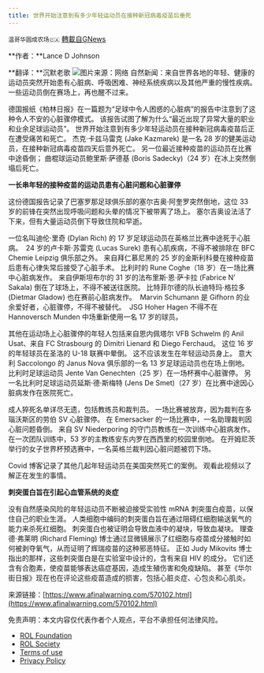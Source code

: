 ```yaml
---
title: 世界开始注意到有多少年轻运动员在接种新冠病毒疫苗后垂死
---
```

`温哥华圆成农场🇨🇦` [轉載自GNews](https://gnews.org/zh-hans/1655694/)

**作者：**Lance D Johnson

**翻译：**沉默老歌
![](https://assets.gnews.org/wp-content/uploads/2021/11/Effect-Abstract-Action-Active-Athlete-Attack-Background.jpg)图片来源：网络
自然新闻：来自世界各地的年轻、健康的运动员突然开始患有心脏病、呼吸困难、神经系统疾病以及其他严重的慢性疾病。 一些运动员倒在赛场上，再也醒不过来。

德国报纸《柏林日报》在一篇题为“足球中令人困惑的心脏病”的报告中注意到了这种令人不安的心脏骤停模式。 该报告试图了解为什么“最近出现了异常大量的职业和业余足球运动员”。 世界开始注意到有多少年轻运动员在接种新冠病毒疫苗后正在遭受痛苦和死亡。 杰克·卡兹马雷克 (Jake Kazmarek) 是一名 28 岁的健美运动员，在接种新冠病毒疫苗四天后意外死亡。 另一位最近接种疫苗的运动员在比赛中途昏倒； 曲棍球运动员鲍里斯·萨德基 (Boris Sadecky)（24 岁）在冰上突然倒塌后死亡。

**一长串年轻的接种疫苗的运动员患有心脏问题和心脏骤停**

这份德国报告记录了巴塞罗那足球俱乐部的塞尔吉奥·阿奎罗突然倒地，这位 33 岁的前锋在突然出现呼吸问题和头晕的情况下被带离了场上。 塞尔吉奥设法活了下来，但有大量运动员倒下导致住院和早逝。

一位名叫迪伦·里奇 (Dylan Rich) 的 17 岁足球运动员在英格兰比赛中途死于心脏病。  24 岁的卢卡斯·苏雷克 (Lucas Surek) 患有心肌疾病，不得不被排除在 BFC Chemie Leipzig 俱乐部之外。 来自拜仁慕尼黑的 25 岁的金斯利科曼在接种疫苗后患有心律失常后接受了心脏手术。 比利时的 Rune Coghe（18 岁）在一场比赛中心脏病发作。 来自伊斯坦布尔的 31 岁的法布里斯·恩·萨卡拉 (Fabrice N’ Sakala) 倒在了球场上，不得不被送往医院。 比特菲尔德的队长迪特玛·格拉多 (Dietmar Gladow) 也在赛前心脏病发作。  Marvin Schumann 是 Gifhorn 的业余爱好者，心脏骤停，不得不被替代。  JSG Hoher Hagen 不得不在 Hannoversch Munden 中场重新使用一名 17 岁的球员。

其他在运动场上心脏骤停的年轻人包括来自恩内佩塔尔 VFB Schwelm 的 Anil Usat、来自 FC Strasbourg 的 Dimitri Lienard 和 Diego Ferchaud。 这位 16 岁的年轻球员在圣洛的 U-18 联赛中晕倒。 这不应该发生在年轻运动员身上。 意大利 Saccolongo 的 Janus Nova 俱乐部的一名 13 岁足球运动员也在场上倒地。 比利时足球运动员 Jente Van Genechten（25 岁）在一场杯赛中心脏骤停。 另一名比利时足球运动员延斯·德·斯梅特 (Jens De Smet)（27 岁）在比赛中途因心脏病发作在医院死亡。

成人猝死名单详尽无遗，包括教练员和裁判员。 一场比赛被放弃，因为裁判在多瑙沃斯区的劳伯 SV 心脏骤停。 在 Emersacker 的一场比赛中，一名助理裁判因心脏问题昏倒。 来自 SV Niederporing 的守门员教练在一次训练中心脏病发作。 在一次团队训练中，53 岁的主教练安东内罗在西西里的校园里倒地。 在开姆尼茨举行的女子世界杯预选赛中，一名英格兰裁判因心脏问题被罚下场。

Covid 博客记录了其他几起年轻运动员在美国突然死亡的案例。 观看此视频以了解正在发生的事情。

**刺突蛋白旨在引起心血管系统的炎症**

没有自然感染风险的年轻运动员不断被迫接受实验性 mRNA 刺突蛋白疫苗，以保住自己的职业生涯。 人类细胞中编码的刺突蛋白旨在通过阻碍红细胞输送氧气的能力来杀死红细胞。 刺突蛋白也被证明会导致血液中的凝块，导致血凝块。 理查德·弗莱明 (Richard Fleming) 博士通过显微镜展示了红细胞与疫苗成分接触时如何被剥夺氧气，从而证明了辉瑞疫苗的这种邪恶特征。 正如 Judy Mikovits 博士指出的那样，这些刺突蛋白是在实验室中设计的，含有来自 HIV 的成分。 它们还含有合胞素，使疫苗能够表达癌症基因，造成生殖伤害和免疫缺陷。 甚至《华尔街日报》现在也在评论这些疫苗造成的损害，包括心脏炎症、心包炎和心肌炎。

来源链接：[https://www.afinalwarning.com/570102.html](https://www.afinalwarning.com/570102.html)



 

免责声明：本文内容仅代表作者个人观点，平台不承担任何法律风险。

- [ROL Foundation](https://rolfoundation.org/)
- [ROL Society](https://rolsociety.org/)
- [Terms of use](https://gnews.org/terms-of-use-3/)
- [Privacy Policy](https://gnews.org/privacy-policy/)
